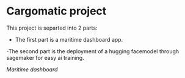 # Cargomatic project

This project is separted into 2 parts:
- The first part is a maritime dashboard app. 

-The second part is the deployment of a hugging facemodel through sagemaker for easy ai training. 


*Maritime dashboard*
